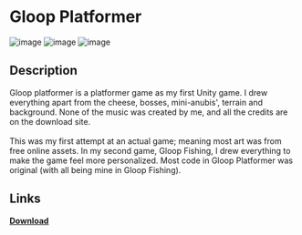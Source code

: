 # Gloop Platformer 

![image](https://github.com/Tommy-Bell/Portfolio/assets/138715171/bcb2f739-20f5-4a2f-a8af-e142aae7d54a)
![image](https://github.com/Tommy-Bell/Portfolio/assets/138715171/dd65f6de-79b7-4dbc-8b18-1c4b12547283)
![image](https://github.com/Tommy-Bell/Portfolio/assets/138715171/c1e9803b-7864-4ea8-bf9d-fc832f0e26e4)

## Description
Gloop platformer is a platformer game as my first Unity game. I drew everything apart from the cheese, bosses, mini-anubis', terrain and background. None of the music was created by me, and all the credits are on the download site. <br />
<br />
This was my first attempt at an actual game; meaning most art was from free online assets. In my second game, Gloop Fishing, I drew everything to make the game feel more personalized. Most code in Gloop Platformer was original (with all being mine in Gloop Fishing).

## Links
**[Download](https://scoob2016.itch.io/gloop)**
